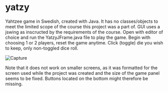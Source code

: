 # yatzy
Yahtzee game in Swedish, created with Java. It has no classes/objects to meet the limited scope of the course this project was a part of.
GUI uses a jswing as inscructed by the requirements of the course.
Open with editor of choice and run the YatzyJFrame.java file to play the game.
Begin with choosing 1 or 2 players, reset the game anytime.
Click (toggle) die you wish to keep, only non-toggled dice roll.

![Capture](https://user-images.githubusercontent.com/90894009/169644118-8a7b92ab-992a-42dd-b481-06f4df24633e.PNG)

Note that it does not work on smaller screens, as it was formatted for the screen used while the project was created and the size of the game panel seems to be fixed. Buttons located on the bottom might therefore be missing.
